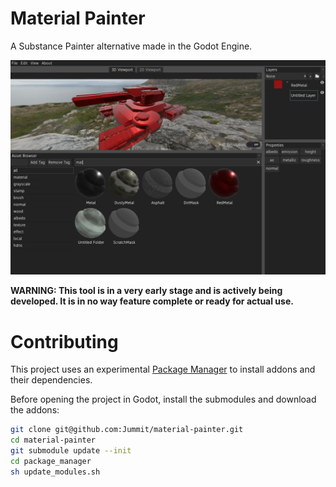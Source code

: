 # Material Painter

A Substance Painter alternative made in the Godot Engine.

![screenshot](screenshot.png)

**WARNING: This tool is in a very early stage and is actively being developed. It is in no way feature complete or ready for actual use.**

# Contributing

This project uses an experimental [Package Manager](https://github.com/Jummit/godot-package-manager) to install addons and their dependencies.

Before opening the project in Godot, install the submodules and download the addons:

```bash
git clone git@github.com:Jummit/material-painter.git
cd material-painter
git submodule update --init
cd package_manager
sh update_modules.sh
```
